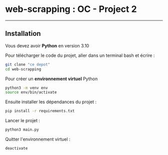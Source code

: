 # web-scrapping : OC - Project 2
---

## Installation
Vous devez avoir **Python** en version 3.10


Pour télécharger le code du projet, aller dans un terminal bash et écrire :

```bash
git clone "ce depot"
cd web-scrapping
```

Pour créer un **environnement virtuel** Python 

```bash
python3 -m venv env
source env/bin/activate
```

Ensuite installer les dépendances du projet :

```bash
pip install -r requirements.txt
```

Lancer le projet :

```bash
python3 main.py
```

Quitter l'environnement virtuel :

```bash
deactivate
```
